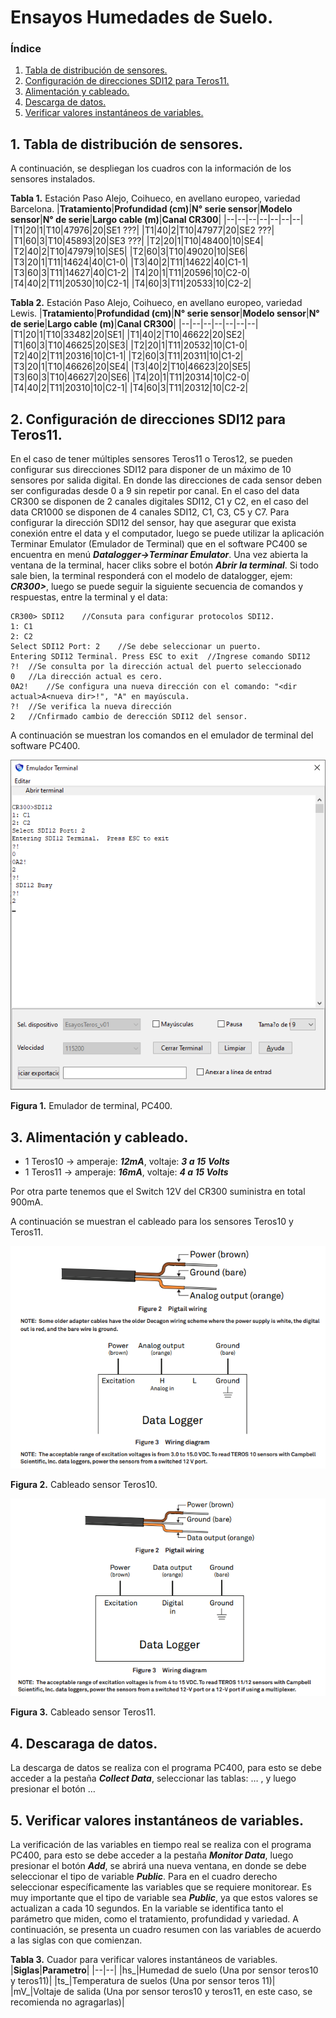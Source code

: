 # Ensayos Humedades de Suelo.

### **Índice**
1. [Tabla de distribución de sensores.](#id1)
2. [Configuración de direcciones SDI12 para Teros11.](#id2)
3. [Alimentación y cableado.](#id3)
4. [Descarga de datos.](#id4)
5. [Verificar valores instantáneos de variables.](#id5)

<div id='id1' />

## 1. Tabla de distribución de sensores.

A continuación, se despliegan los cuadros con la información de los sensores instalados.

**Tabla 1.** Estación Paso Alejo, Coihueco, en avellano europeo, variedad Barcelona. 
|**Tratamiento**|**Profundidad (cm)**|**N° serie sensor**|**Modelo sensor**|**N° de serie**|**Largo cable (m)**|**Canal CR300**|
|--|--|--|--|--|--|--|
|T1|20|1|T10|47976|20|SE1 ???|
|T1|40|2|T10|47977|20|SE2 ???|
|T1|60|3|T10|45893|20|SE3 ???|
|T2|20|1|T10|48400|10|SE4|
|T2|40|2|T10|47979|10|SE5|
|T2|60|3|T10|49020|10|SE6|
|T3|20|1|T11|14624|40|C1-0|
|T3|40|2|T11|14622|40|C1-1|
|T3|60|3|T11|14627|40|C1-2|
|T4|20|1|T11|20596|10|C2-0|
|T4|40|2|T11|20530|10|C2-1|
|T4|60|3|T11|20533|10|C2-2|


**Tabla 2.** Estación Paso Alejo, Coihueco, en avellano europeo, variedad Lewis. 
|**Tratamiento**|**Profundidad (cm)**|**N° serie sensor**|**Modelo sensor**|**N° de serie**|**Largo cable (m)**|**Canal CR300**|
|--|--|--|--|--|--|--|
|T1|20|1|T10|33482|20|SE1|
|T1|40|2|T10|46622|20|SE2|
|T1|60|3|T10|46625|20|SE3|
|T2|20|1|T11|20532|10|C1-0|
|T2|40|2|T11|20316|10|C1-1|
|T2|60|3|T11|20311|10|C1-2|
|T3|20|1|T10|46626|20|SE4|
|T3|40|2|T10|46623|20|SE5|
|T3|60|3|T10|46627|20|SE6|
|T4|20|1|T11|20314|10|C2-0|
|T4|40|2|T11|20310|10|C2-1|
|T4|60|3|T11|20312|10|C2-2|

<div id='id2' />

## 2. Configuración de direcciones SDI12 para Teros11.

En el caso de tener múltiples sensores Teros11 o Teros12, se pueden configurar sus direcciones SDI12 para disponer de un máximo de 10 sensores por salida digital. En donde las direcciones de cada sensor deben ser configuradas desde 0 a 9 sin repetir por canal. En el caso del data CR300 se disponen de 2 canales digitales SDI12, C1 y C2, en el caso del data CR1000 se disponen de 4 canales SDI12, C1, C3, C5 y C7.
Para configurar la dirección SDI12 del sensor, hay que asegurar que exista conexión entre el data y el computador, luego se puede utilizar la aplicación Terminar Emulator (Emulador de Terminal) que en el software PC400 se encuentra en menú ***Datalogger->Terminar Emulator***. Una vez abierta la ventana de la terminal, hacer cliks sobre el botón ***Abrir la terminal***. Si todo sale bien, la terminal responderá con el modelo de datalogger, ejem:  ***CR300>***, luego se puede seguir la siguiente secuencia de comandos y respuestas, entre la terminal y el data:


```
CR300> SDI12    //Consuta para configurar protocolos SDI12.
1: C1
2: C2
Select SDI12 Port: 2    //Se debe seleccionar un puerto.
Entering SDI12 Terminal. Press ESC to exit  //Ingrese comando SDI12
?!  //Se consulta por la dirección actual del puerto seleccionado
0   //La dirección actual es cero.
0A2!    //Se configura una nueva dirección con el comando: "<dir actual>A<nueva dir>!", "A" en mayúscula.
?!  //Se verifica la nueva dirección
2   //Cnfirmado cambio de derección SDI12 del sensor.

```


A continuación se muestran los comandos en el emulador de terminal del software PC400.

![Figura 1](images/img01.png)

**Figura 1.** Emulador de terminal, PC400. 

<div id='id3' />

## 3. Alimentación y cableado.

* 1 Teros10 -> amperaje: ***12mA***, voltaje: ***3 a 15 Volts***
* 1 Teros11 -> amperaje: ***16mA***, voltaje: ***4 a 15 Volts***

Por otra parte tenemos que el Switch 12V del CR300 suministra en total 900mA.

A continuación se muestran el cableado para los sensores Teros10 y Teros11.

![Figura 2](images/img02.png)

**Figura 2.** Cableado sensor Teros10. 

![Figura 3](images/img03.png)

**Figura 3.** Cableado sensor Teros11.


<div id='id4' />

## 4. Descaraga de datos.

La descarga de datos se realiza con el programa PC400, para esto se debe acceder a la pestaña ***Collect Data***, seleccionar las tablas: …    , y luego presionar el botón …


<div id='id5' />

## 5. Verificar valores instantáneos de variables.

La verificación de las variables en tiempo real se realiza con el programa PC400, para esto se debe acceder a la pestaña ***Monitor Data***, luego presionar el botón ***Add***, se abrirá una nueva ventana, en donde se debe seleccionar el tipo de variable ***Public***. Para en el cuadro derecho seleccionar específicamente las variables que se requiere monitorear.
Es muy importante que el tipo de variable sea ***Public***, ya que estos valores se actualizan a cada 10 segundos. En la variable se identifica tanto el parámetro que miden, como el tratamiento, profundidad y variedad. A continuación, se presenta un cuadro resumen con las variables de acuerdo a las siglas con que comienzan.

**Tabla 3.** Cuador para verificar valores instantáneos de variables. 
|**Siglas**|**Parametro**|
|--|--|
|hs_|Humedad de suelo (Una por sensor teros10 y teros11)|
|ts_|Temperatura de suelos (Una por sensor teros 11)|
|mV_|Voltaje de salida (Una por sensor teros10 y teros11, en este caso, se recomienda no agragarlas)|